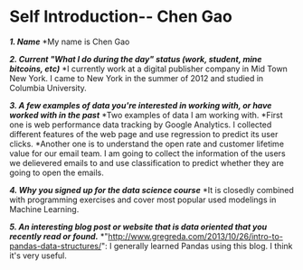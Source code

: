 # Self Introduction-- Chen Gao

***1. Name***
*My name is Chen Gao

***2. Current "What I do during the day" status (work, student, mine bitcoins, etc)***
*I currently work at a digital publisher company in Mid Town New York. I came to New York in the summer of 2012 and studied in Columbia University. 

***3. A few examples of data you're interested in working with, or have worked with in the past***
*Two examples of data I am working with. 
*First one is web performance data tracking by Google Analytics. I collected different features of the web page and use regression to predict its user clicks. 
*Another one is to understand the open rate and customer lifetime value for our email team. I am going to collect the information of the users we delievered emails to and use classification to predict whether they are going to open the emails.

***4. Why you signed up for the data science course***
*It is closedly combined with programming exercises and cover most popular used modelings in Machine Learning.

***5. An interesting blog post or website that is data oriented that you recently read or found.***
*"http://www.gregreda.com/2013/10/26/intro-to-pandas-data-structures/": I generally learned Pandas using this blog. I think it's very useful.


